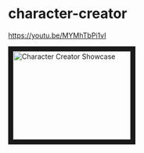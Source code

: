 # character-creator
https://youtu.be/MYMhTbPi1vI

<a href="http://www.youtube.com/watch?feature=player_embedded&v=MYMhTbPi1vI
" target="_blank"><img src="http://img.youtube.com/vi/MYMhTbPi1vI/0.jpg" 
alt="Character Creator Showcase" width="240" height="180" border="10" /></a>
